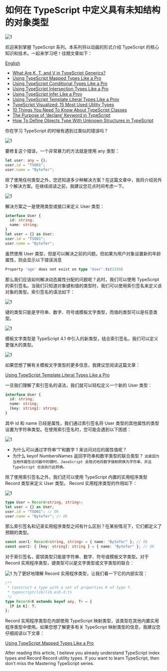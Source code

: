 <!--
 * @Author: maxueming maxueming@kuaishou.com
 * @Date: 2023-08-16 17:22:20
 * @LastEditors: maxueming maxueming@kuaishou.com
 * @LastEditTime: 2023-09-20 11:47:18
 * @FilePath: /You-Don-t-Know-TS/vuepress/docs/theme-reco/article-1.md
 * @Description: 这是默认设置,请设置`customMade`, 打开koroFileHeader查看配置 进行设置: https://github.com/OBKoro1/koro1FileHeader/wiki/%E9%85%8D%E7%BD%AE
-->

# 如何在 TypeScript 中定义具有未知结构的对象类型

![1](../assets/article/7-0.jpeg)

欢迎来到掌握 TypeScript 系列。本系列将以动画的形式介绍 TypeScript 的核心知识和技术。一起来学习吧！往期文章如下：

[English](./article-7-en.md)

- [What Are K, T, and V in TypeScript Generics?](article-1-en.md)
- [Using TypeScript Mapped Types Like a Pro](article-1-en.md)
- [Using TypeScript Conditional Types Like a Pro](article-1-en.md)
- [Using TypeScript Intersection Types Like a Pro](article-1-en.md)
- [Using TypeScript infer Like a Prov](article-1-en.md)
- [Using TypeScript Template Literal Types Like a Prov](article-1-en.md)
- [TypeScript Visualized: 15 Most Used Utility Types](./Advanced-2.md)
- [10 Things You Need To Know About TypeScript Classes](article-1-en.md)
- [The Purpose of ‘declare’ Keyword in TypeScript](article-1-en.md)
- [How To Define Objects Type With Unknown Structures in TypeScript](article-1-en.md)

你在学习 TypeScript 的时候有遇到过类似的错误吗？

![1](../assets/article/7-1.webp)

要修复这个错误，一个非常暴力的方法就是使用 any 类型：

```typescript
let user: any = {};
user.id = "TS001";
user.name = "Bytefer";
```

除了使用任何类型之外，您还知道多少种解决方案？在这篇文章中，我将介绍另外 3 个解决方案。在继续阅读之前，我建议您花点时间考虑一下。

![1](../assets/article/7-2.jpeg)

解决方案之一是使用类型或接口来定义 User 类型：

```typescript
interface User {
  id: string;
  name: string;
}
let user = {} as User;
user.id = "TS001";
user.name = "Bytefer";
```

虽然使用 User 类型，但是可以解决之前的问题。但如果为用户对象设置新的年龄属性，则会显示以下错误消息

```typescript
Property 'age' does not exist on type 'User'.ts(2339)
```

那么我们应该如何解决动态属性分配的问题呢？此时，我们可以使用 TypeScript 的索引签名。当我们只知道对象键和值的类型时，我们可以使用索引签名来定义该对象的类型。索引签名的语法如下：

![1](../assets/article/7-3.webp)

键的类型只能是字符串、数字、符号或模板文字类型，而值的类型可以是任意类型。

![1](../assets/article/7-4.webp)

模板文字类型是 TypeScript 4.1 中引入的新类型，结合索引签名，我们可以定义更强大的类型。

![1](../assets/article/7-5.webp)

如果您想了解有关模板文字类型的更多信息，我建议您阅读这篇文章：

[Using TypeScript Template Literal Types Like a Pro](./article-24.md)

一旦我们理解了索引签名的语法，我们就可以轻松定义一个新的 User 类型：

```typescript
interface User {
  id: string;
  name: string;
  [key: string]: string;
}
```

其中 id 和 name 已经是属性，我们通过索引签名将 User 类型的其他属性的类型设置为字符串类型。在使用索引签名时，您可能会遇到以下困惑：

![1](../assets/article/7-6.webp)

- 为什么可以通过字符串“1”和数字 1 来访问对应的属性值呢？
- 为什么 keyof NumbersNames 返回字符串和数字类型的联合类型？
  `这是因为当用作属性访问器中的键时，JavaScript 会隐式地将数字强制转换为字符串，并且 TypeScript 也会执行此转换。`

除了使用索引签名之外，我们还可以使用 TypeScript 内置的实用程序类型 Record 类型来定义 User 类型。 Record 实用程序类型的作用如下：

![1](../assets/article/7-7.webp)

```typescript
type User = Record<string, string>;
let user = {} as User;
user.id = "TS001"; // Ok
user.name = "Bytefer"; // Ok
```

那么索引签名和记录实用程序类型之间有什么区别？在某些情况下，它们都定义了预期的类型。

```typescript
const user1: Record<string, string> = { name: "Bytefer" }; // Ok
const user2: { [key: string]: string } = { name: "Bytefer" }; // Ok
```

对于索引签名，密钥类型只能是字符串、数字、符号或模板文字类型。对于 Record 实用程序类型，键类型可以是文字类型或文字类型的联合：

![1](../assets/article/7-8.webp)
为了更好地理解 Record 实用程序类型，让我们看一下它的内部实现：

```typescript
/**
 * Construct a type with a set of properties K of type T.
 * typescript/lib/lib.es5.d.ts
 */
type Record<K extends keyof any, T> = {
  [P in K]: T;
};
```

Record 实用程序类型在内部使用 TypeScript 映射类型，该类型在其他内置实用程序类型中使用。如果您想了解更多有关 TypeScript 映射类型的信息，我建议您仔细阅读以下文章：

[Using TypeScript Mapped Types Like a Pro](./article-21.md)

After reading this article, I believe you already understand TypeScript index types and Record Record utility types. If you want to learn TypeScript, then don’t miss the Mastering TypeScript series.
